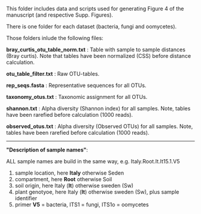 This folder includes data and scripts used for generating Figure 4 of the manuscript (and respective Supp. Figures).

There is one folder for each dataset (bacteria, fungi and oomycetes).

Those folders inlude the following files:

**bray_curtis_otu_table_norm.txt** : Table with sample to sample distances (Bray curtis). Note that tables have been normalized (CSS) before distance calculation.

**otu_table_filter.txt** :  Raw OTU-tables.

**rep_seqs.fasta** :  Representative sequences for all OTUs.

**taxonomy_otus.txt** :  Taxonomic assignment for all OTUs.

**shannon.txt** :  Alpha diversity (Shannon index) for all samples. Note, tables have been rarefied before calculation (1000 reads).

**observed_otus.txt** :  Alpha diversity (Observed OTUs) for all samples. Note, tables have been rarefied before calculation (1000 reads).

-----------------------------------
**"Description of sample names"**:

ALL sample names are build in the same way, e.g. Italy.Root.It.It15.1.V5

1. sample location, here **Italy** otherwise Seden
2. compartment, here **Root** otherwise Soil 
3. soil origin, here Italy (**It**) otherwise sweden (Sw)
4. plant genotyoe, here Italy (**It**) otherwise sweden (Sw), plus sample identifier
5. primer **V5** = bacteria, ITS1 = fungi,  ITS1o = oomycetes 
















